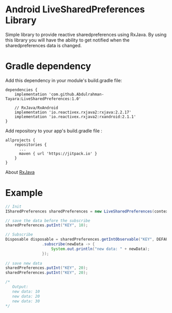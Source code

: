 # Android LiveSharedPreferences Library
Simple library to provide reactive sharedpreferences using RxJava.
By using this library you will have the ability to get notified when the sharedpreferences data is changed.

# Gradle dependency 
Add this dependency in your module's build.gradle file:
```
dependencies {
    implementation 'com.github.Abdulrahman-Tayara:LiveSharedPreferences:1.0'
    
    // RxJava/RxAndroid
    implementation 'io.reactivex.rxjava2:rxjava:2.2.17'
    implementation 'io.reactivex.rxjava2:rxandroid:2.1.1'
}
```
Add repository to your app's build.gradle file :
```
allprojects {
    repositories {
      ...
      maven { url 'https://jitpack.io' }
    }
}
```
About [RxJava](https://github.com/ReactiveX/RxJava)

# Example

```Java
// Init
ISharedPreferences sharedPreferences = new LiveSharedPreferences(context);

// save the data before the subscribe
sharedPreferences.putInt("KEY", 10);

// Subscribe
Disposable disposable = sharedPreferences.getIntObservable("KEY", DEFAULT_VALUE)
                .subscribe(newData -> {
                    System.out.println("new data: " + newData);
                });        
  
// save new data
sharedPreferences.putInt("KEY", 20);
sharedPreferences.putInt("KEY", 20);        

/*
   Output:
   new data: 10
   new data: 20
   new data: 30        
*/        
```
